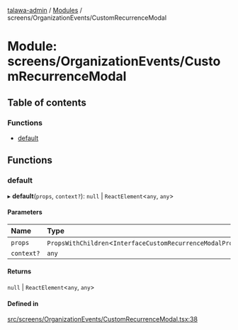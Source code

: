 [talawa-admin](../README.md) / [Modules](../modules.md) / screens/OrganizationEvents/CustomRecurrenceModal

# Module: screens/OrganizationEvents/CustomRecurrenceModal

## Table of contents

### Functions

- [default](screens_OrganizationEvents_CustomRecurrenceModal.md#default)

## Functions

### default

▸ **default**(`props`, `context?`): ``null`` \| `ReactElement`\<`any`, `any`\>

#### Parameters

| Name | Type |
| :------ | :------ |
| `props` | `PropsWithChildren`\<`InterfaceCustomRecurrenceModalProps`\> |
| `context?` | `any` |

#### Returns

``null`` \| `ReactElement`\<`any`, `any`\>

#### Defined in

[src/screens/OrganizationEvents/CustomRecurrenceModal.tsx:38](https://github.com/Anubhav-2003/talawa-admin/blob/971e20a/src/screens/OrganizationEvents/CustomRecurrenceModal.tsx#L38)
